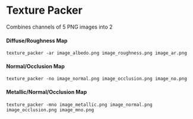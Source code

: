 # Texture Packer
Combines channels of 5 PNG images into 2

#### Diffuse/Roughness Map
```
texture_packer -ar image_albedo.png image_roughness.png image_ar.png
```

#### Normal/Occlusion Map
```
texture_packer -no image_normal.png image_occlusion.png image_no.png
```

#### Metallic/Normal/Occlusion Map
```
texture_packer -mno image_metallic.png image_normal.png image_occlusion.png image_mno.png
```

